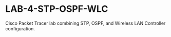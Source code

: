 # LAB-4-STP-OSPF-WLC
Cisco Packet Tracer lab combining STP, OSPF, and Wireless LAN Controller configuration.
